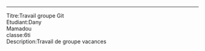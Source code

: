 ***************************
Titre:Travail groupe Git<br>
Etudiant:Dany<br>
         Mamadou<br>
classe:6ti<br>
Description:Travail de groupe vacances<br>
          
